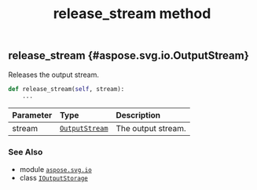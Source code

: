 ﻿---
title: release_stream method
second_title: Aspose.SVG for Python via .NET API References
description: 
type: docs
weight: 30
url: /python-net/aspose.svg.io/ioutputstorage/release_stream/
is_root: false
---

## release_stream {#aspose.svg.io.OutputStream}

Releases the output stream.



```python
def release_stream(self, stream):
    ...
```


| Parameter | Type | Description |
| :- | :- | :- |
| stream | [`OutputStream`](/svg/python-net/aspose.svg.io/outputstream) | The output stream. |



### See Also
* module [`aspose.svg.io`](../../)
* class [`IOutputStorage`](/svg/python-net/aspose.svg.io/ioutputstorage)
